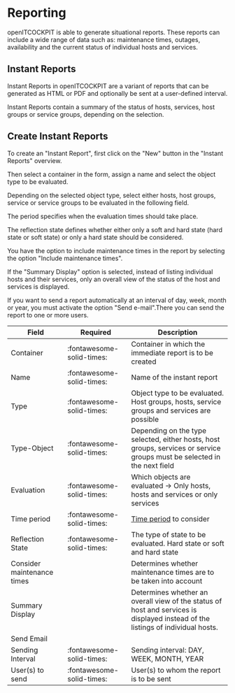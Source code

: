 # Reporting

openITCOCKPIT is able to generate situational reports. These reports can include a wide range of data such as: maintenance times, outages, availability and the current status of individual hosts and services. 

## Instant Reports

Instant Reports in openITCOCKPIT are a variant of reports that can be generated as HTML or PDF and optionally be sent at a user-defined interval.

Instant Reports contain a summary of the status of hosts, services, host groups or service groups, depending on the selection.

## Create Instant Reports

To create an "Instant Report", first click on the "New" button in the "Instant Reports" overview.

Then select a container in the form, assign a name and select the object type to be evaluated.

Depending on the selected object type, select either hosts, host groups, service or service groups to be evaluated in the following field.

The period specifies when the evaluation times should take place.

The reflection state defines whether either only a soft and hard state (hard state or soft state) or only a hard state should be considered.

You have the option to include maintenance times in the report by selecting the option "Include maintenance times".

If the "Summary Display" option is selected, instead of listing individual hosts and their services, only an overall view of the status of the host and services is displayed.

If you want to send a report automatically at an interval of day, week, month or year, you must activate the option "Send e-mail".There you can send the report to one or more users.

| Field                      | Required                  | Description                                                  |
| -------------------------- | ------------------------- | ------------------------------------------------------------ |
| Container                  | :fontawesome-solid-times: | Container in which the immediate report is to be created     |
| Name                       | :fontawesome-solid-times: | Name of the instant report                                   |
| Type                       | :fontawesome-solid-times: | Object type to be evaluated. Host groups, hosts, service groups and services are possible |
| Type-Object                | :fontawesome-solid-times: | Depending on the type selected, either hosts, host groups, services or service groups must be selected in the next field |
| Evaluation                 | :fontawesome-solid-times: | Which objects are evaluated -> Only hosts, hosts and services or only services |
| Time period                | :fontawesome-solid-times: | [Time period](../configuration/timeperiods/) to consider     |
| Reflection State           | :fontawesome-solid-times: | The type of state to be evaluated. Hard state or soft and hard state |
| Consider maintenance times |                           | Determines whether maintenance times are to be taken into account |
| Summary Display            |                           | Determines whether an overall view of the status of host and services is displayed instead of the listings of individual hosts. |
| Send Email                 |                           |                                                              |
| Sending Interval           | :fontawesome-solid-times: | Sending interval: DAY, WEEK, MONTH, YEAR                     |
| User(s) to send            | :fontawesome-solid-times: | User(s) to whom the report is to be sent                     |